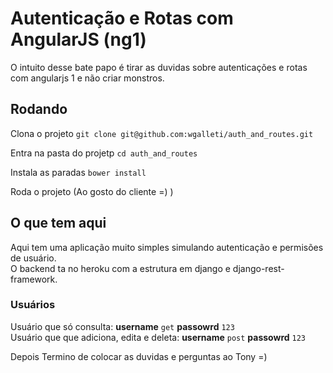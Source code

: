 # Autenticação e Rotas com AngularJS (ng1)

O intuito desse bate papo é tirar as duvidas sobre autenticações e rotas com angularjs 1 e não criar monstros.

## Rodando

Clona o projeto `git clone git@github.com:wgalleti/auth_and_routes.git`

Entra na pasta do projetp `cd auth_and_routes`

Instala as paradas `bower install`

Roda o projeto (Ao gosto do cliente =) )

## O que tem aqui

Aqui tem uma aplicação muito simples simulando autenticação e permisões de usuário.  
O backend ta no heroku com a estrutura em django e django-rest-framework.

### Usuários

Usuário que só consulta: **username** `get` **passowrd** `123`   
Usuário que que adiciona, edita e deleta: **username** `post` **passowrd** `123`


Depois Termino de colocar as duvidas e perguntas ao Tony =)